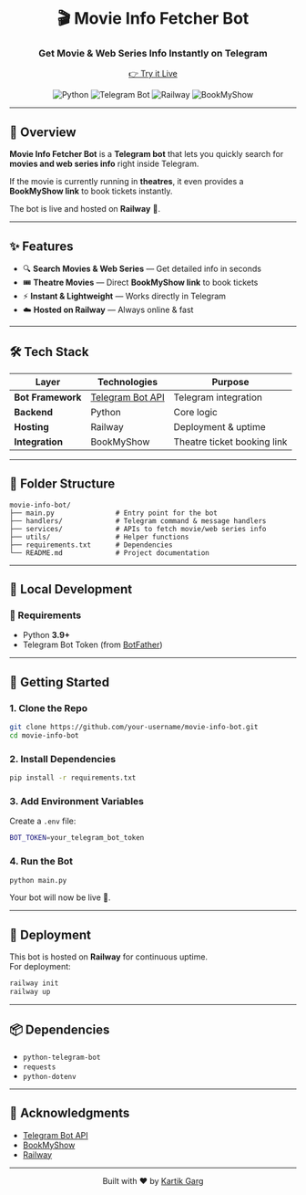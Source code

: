 <div align="center">

# 🎬 Movie Info Fetcher Bot  
### Get Movie & Web Series Info Instantly on Telegram  

[👉 Try it Live](https://t.me/MyMovieInfoFetcherbot)

</div>

<p align="center">
  <img src="https://img.shields.io/badge/Python-3776AB?style=for-the-badge&logo=python&logoColor=white" alt="Python"/>
  <img src="https://img.shields.io/badge/Telegram%20Bot-0088cc?style=for-the-badge&logo=telegram&logoColor=white" alt="Telegram Bot"/>
  <img src="https://img.shields.io/badge/Railway-0B0D0E?style=for-the-badge&logo=railway&logoColor=white" alt="Railway"/>
  <img src="https://img.shields.io/badge/BookMyShow-E40046?style=for-the-badge&logoColor=white" alt="BookMyShow"/>
</p>

---

## 📌 Overview  

**Movie Info Fetcher Bot** is a **Telegram bot** that lets you quickly search for **movies and web series info** right inside Telegram.  

If the movie is currently running in **theatres**, it even provides a **BookMyShow link** to book tickets instantly.  

The bot is live and hosted on **Railway** 🚂.  

---

## ✨ Features  

- 🔍 **Search Movies & Web Series** — Get detailed info in seconds  
- 🎟️ **Theatre Movies** — Direct **BookMyShow link** to book tickets  
- ⚡ **Instant & Lightweight** — Works directly in Telegram  
- ☁️ **Hosted on Railway** — Always online & fast  

---

## 🛠️ Tech Stack  

| Layer | Technologies | Purpose |
|-------|--------------|---------|
| **Bot Framework** | [Telegram Bot API](https://core.telegram.org/bots) | Telegram integration |
| **Backend** | Python | Core logic |
| **Hosting** | Railway | Deployment & uptime |
| **Integration** | BookMyShow | Theatre ticket booking link |

---

## 📁 Folder Structure  

```
movie-info-bot/
├── main.py               # Entry point for the bot
├── handlers/             # Telegram command & message handlers
├── services/             # APIs to fetch movie/web series info
├── utils/                # Helper functions
├── requirements.txt      # Dependencies
└── README.md             # Project documentation
```

---

## 🧪 Local Development  

### 🔧 Requirements  

- Python **3.9+**  
- Telegram Bot Token (from [BotFather](https://t.me/BotFather))  

---

## 🏁 Getting Started  

### 1. Clone the Repo  

```bash
git clone https://github.com/your-username/movie-info-bot.git
cd movie-info-bot
```

### 2. Install Dependencies  

```bash
pip install -r requirements.txt
```

### 3. Add Environment Variables  

Create a `.env` file:  

```bash
BOT_TOKEN=your_telegram_bot_token
```

### 4. Run the Bot  

```bash
python main.py
```

Your bot will now be live 🚀.  

---

## 🚦 Deployment  

This bot is hosted on **Railway** for continuous uptime.  
For deployment:  

```bash
railway init
railway up
```

---

## 📦 Dependencies  

- `python-telegram-bot`  
- `requests`  
- `python-dotenv`  

---

## 🙌 Acknowledgments  

- [Telegram Bot API](https://core.telegram.org/bots)  
- [BookMyShow](https://in.bookmyshow.com/)  
- [Railway](https://railway.app/)  

---

<div align="center">
  Built with ❤️ by <a href="https://github.com/kartik0905">Kartik Garg</a>
</div>  
